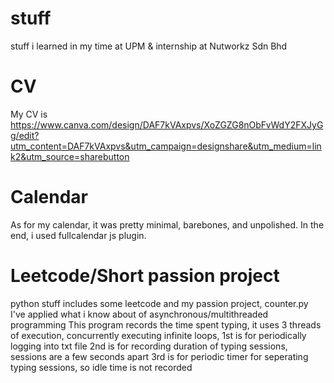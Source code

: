 # stuff
stuff i learned in my time at UPM &amp; internship at Nutworkz Sdn Bhd

# CV 
My CV is https://www.canva.com/design/DAF7kVAxpvs/XoZGZG8nObFvWdY2FXJyGg/edit?utm_content=DAF7kVAxpvs&utm_campaign=designshare&utm_medium=link2&utm_source=sharebutton

# Calendar
As for my calendar, it was pretty minimal, barebones, and unpolished.
In the end, i used fullcalendar js plugin.

# Leetcode/Short passion project
python stuff includes some leetcode and my passion project, 
counter.py
I've applied what i know about of asynchronous/multithreaded programming
This program records the time spent typing, 
it uses 3 threads of execution, concurrently executing infinite loops, 
1st is for periodically logging into txt file
2nd is for recording duration of typing sessions, sessions are a few seconds apart
3rd is for periodic timer for seperating typing sessions, so idle time is not recorded
